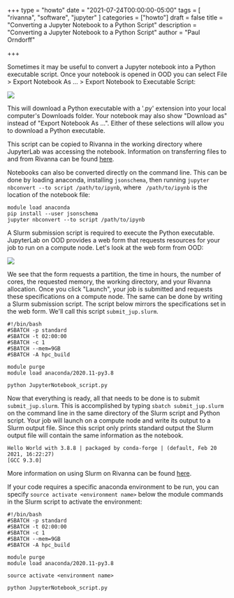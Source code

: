 +++
type = "howto"
date = "2021-07-24T00:00:00-05:00"
tags = [
  "rivanna", "software", "jupyter"
]
categories = ["howto"]
draft = false
title = "Converting a Jupyter Notebook to a Python Script"
description = "Converting a Jupyter Notebook to a Python Script"
author = "Paul Orndorff"

+++

Sometimes it may be useful to convert a Jupyter notebook into a Python executable script. Once your notebook is opened in OOD you can select File > Export Notebook As ... > Export Notebook to Executable Script:

<img src="/images/howtos/jupyter-to-python/jupyter-to-python.png">

This will download a Python executable with a '.py' extension into your local computer's Downloads folder. Your notebook may also show "Download as" instead of "Export Notebook As ...". Either of these selections will allow you to download a Python executable.

This script can be copied to Rivanna in the working directory where JupyterLab was accessing the notebook. Information on transferring files to and from Rivanna can be found [here](https://www.rc.virginia.edu/userinfo/data-transfer/).

Notebooks can also be converted directly on the command line. This can be done by loading anaconda, installing ```jsonschema```, then running ```jupyter nbconvert --to script /path/to/ipynb```, where ``` /path/to/ipynb``` is the location of the notebook file:
```
module load anaconda
pip install --user jsonschema
jupyter nbconvert --to script /path/to/ipynb
```

A Slurm submission script is required to execute the Python executable. JupyterLab on OOD provides a web form that requests resources for your job to run on a compute node. Let's look at the web form from OOD:

<img src="/images/howtos/jupyter-to-python/jupyter-web-form.png">

We see that the form requests a partition, the time in hours, the number of cores, the requested memory, the working directory, and your Rivanna allocation. Once you click "Launch", your job is submitted and requests these specifications on a compute node. The same can be done by writing a Slurm submission script. The script below mirrors the specifications set in the web form. We'll call this script ```submit_jup.slurm```.

```
#!/bin/bash
#SBATCH -p standard
#SBATCH -t 02:00:00
#SBATCH -c 1
#SBATCH --mem=9GB
#SBATCH -A hpc_build

module purge
module load anaconda/2020.11-py3.8

python JupyterNotebook_script.py
```

Now that everything is ready, all that needs to be done is to submit ```submit_jup.slurm```. This is accomplished by typing ```sbatch submit_jup.slurm``` on the command line in the same directory of the Slurm script and Python script. Your job will launch on a compute node and write its output to a Slurm output file. Since this script only prints standard output the Slurm output file will contain the same information as the notebook.

```
Hello World with 3.8.8 | packaged by conda-forge | (default, Feb 20 2021, 16:22:27)
[GCC 9.3.0]
```

More information on using Slurm on Rivanna can be found [here](https://www.rc.virginia.edu/userinfo/rivanna/slurm/).

If your code requires a specific anaconda environment to be run, you can specify ```source activate <environment name>``` below the module commands in the Slurm script to activate the environment:


```
#!/bin/bash
#SBATCH -p standard
#SBATCH -t 02:00:00
#SBATCH -c 1
#SBATCH --mem=9GB
#SBATCH -A hpc_build

module purge
module load anaconda/2020.11-py3.8

source activate <environment name>

python JupyterNotebook_script.py
```
